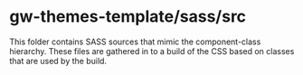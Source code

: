 # gw-themes-template/sass/src

This folder contains SASS sources that mimic the component-class hierarchy. These files
are gathered in to a build of the CSS based on classes that are used by the build.

